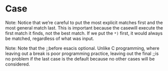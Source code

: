 # Case
Note: Notice that
we’re careful to put the most explicit matches first and the most general match last. This is important
because the casewill execute the first match it finds, not the best match. If we put the `*)` first, it would always be matched, regardless of what was input.

Note: Note that the ;;before esacis optional. Unlike C programming, where leaving out a break is poor
programming practice, leaving out the final ;;is no problem if the last case is the default because no
other cases will be considered.
